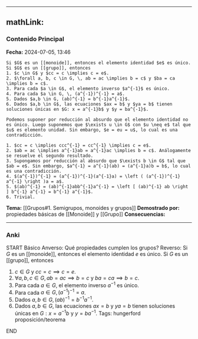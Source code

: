 
---
mathLink:
---
### Contenido Principal

**Fecha:** 2024-07-05, 13:46

```ad-theorem
Si $G$ es un [[monoide]], entonces el elemento identidad $e$ es único. Si $G$ es un [[grupo]], entonces
1. $c \in G$ y $cc = c \implies c = e$.
2. $\forall a, b, c \in G, \, ab = ac \implies b = c$ y $ba = ca \implies b = c$.
3. Para cada $a \in G$, el elemento inverso $a^{-1}$ es único.
4. Para cada $a \in G, \, (a^{-1})^{-1} = a$.
5. Dados $a,b \in G, (ab)^{-1} = b^{-1}a^{-1}$.
6. Dados $a,b \in G$, las ecuaciones $ax = b$ y $ya = b$ tienen soluciones únicas en $G: x = a^{-1}b$ y $y = ba^{-1}$.
```

```ad-proof
Podemos suponer por reducción al absurdo que el elemento identidad no es único. Luego suponemos que $\exists u \in G$ con $u \neq e$ tal que $u$ es elemento unidad. Sin embargo, $e = eu = u$, lo cual es una contradicción.

1. $cc = c \implies ccc^{-1} = cc^{-1} \implies c = e$.
2. $ab = ac \implies a^{-1}ab = a^{-1}ac \implies b = c$. Análogamente se resuelve el segundo resultado.
3. Supongamos por reducción al absurdo que $\exists b \in G$ tal que $ab = e$. Sin embargo, $a^{-1} = a^{-1}(ab) = (a^{-1}a)b = b$, lo cual es una contradicción.
4. $(a^{-1})^{-1} = (a^{-1})^{-1}(a^{-1}a) = \left ( (a^{-1})^{-1} a^{-1} \right )a = a$.
5. $(ab)^{-1} = (ab)^{-1}abb^{-1}a^{-1} = \left [ (ab)^{-1} ab \right ] b^{-1} a^{-1} = b^{-1} a^{-1}$.
6. Trivial.
```

**Tema:** [[Grupos#1. Semigrupos, monoides y grupos]]
**Demostrado por:** propiedades básicas de [[Monoide]] y [[Grupo]]
**Consecuencias:**

---
### Anki

START
Básico
Anverso: Qué propiedades cumplen los grupos?
Reverso: Si $G$ es un [[monoide]], entonces el elemento identidad $e$ es único. Si $G$ es un [[grupo]], entonces
1. $c \in G$ y $cc = c \implies c = e$.
2. $\forall a, b, c \in G, \, ab = ac \implies b = c$ y $ba = ca \implies b = c$.
3. Para cada $a \in G$, el elemento inverso $a^{-1}$ es único.
4. Para cada $a \in G, \, (a^{-1})^{-1} = a$.
5. Dados $a,b \in G, (ab)^{-1} = b^{-1}a^{-1}$.
6. Dados $a,b \in G$, las ecuaciones $ax = b$ y $ya = b$ tienen soluciones únicas en $G: x = a^{-1}b$ y $y = ba^{-1}$.
Tags: hungerford proposición/teorema
<!--ID: 1721211802962-->
END